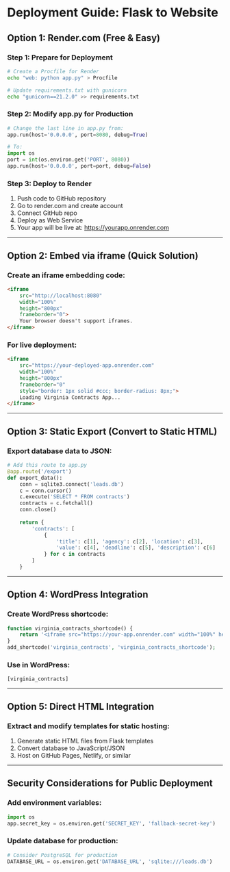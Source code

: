 # Deployment Guide: Flask to Website

## Option 1: Render.com (Free & Easy)

### Step 1: Prepare for Deployment
```bash
# Create a Procfile for Render
echo "web: python app.py" > Procfile

# Update requirements.txt with gunicorn
echo "gunicorn==21.2.0" >> requirements.txt
```

### Step 2: Modify app.py for Production
```python
# Change the last line in app.py from:
app.run(host='0.0.0.0', port=8080, debug=True)

# To:
import os
port = int(os.environ.get('PORT', 8080))
app.run(host='0.0.0.0', port=port, debug=False)
```

### Step 3: Deploy to Render
1. Push code to GitHub repository
2. Go to render.com and create account
3. Connect GitHub repo
4. Deploy as Web Service
5. Your app will be live at: https://yourapp.onrender.com

---

## Option 2: Embed via iframe (Quick Solution)

### Create an iframe embedding code:
```html
<iframe 
    src="http://localhost:8080" 
    width="100%" 
    height="800px" 
    frameborder="0">
    Your browser doesn't support iframes.
</iframe>
```

### For live deployment:
```html
<iframe 
    src="https://your-deployed-app.onrender.com" 
    width="100%" 
    height="800px" 
    frameborder="0"
    style="border: 1px solid #ccc; border-radius: 8px;">
    Loading Virginia Contracts App...
</iframe>
```

---

## Option 3: Static Export (Convert to Static HTML)

### Export database data to JSON:
```python
# Add this route to app.py
@app.route('/export')
def export_data():
    conn = sqlite3.connect('leads.db')
    c = conn.cursor()
    c.execute('SELECT * FROM contracts')
    contracts = c.fetchall()
    conn.close()
    
    return {
        'contracts': [
            {
                'title': c[1], 'agency': c[2], 'location': c[3],
                'value': c[4], 'deadline': c[5], 'description': c[6]
            } for c in contracts
        ]
    }
```

---

## Option 4: WordPress Integration

### Create WordPress shortcode:
```php
function virginia_contracts_shortcode() {
    return '<iframe src="https://your-app.onrender.com" width="100%" height="800px" frameborder="0"></iframe>';
}
add_shortcode('virginia_contracts', 'virginia_contracts_shortcode');
```

### Use in WordPress:
```
[virginia_contracts]
```

---

## Option 5: Direct HTML Integration

### Extract and modify templates for static hosting:
1. Generate static HTML files from Flask templates
2. Convert database to JavaScript/JSON
3. Host on GitHub Pages, Netlify, or similar

---

## Security Considerations for Public Deployment

### Add environment variables:
```python
import os
app.secret_key = os.environ.get('SECRET_KEY', 'fallback-secret-key')
```

### Update database for production:
```python
# Consider PostgreSQL for production
DATABASE_URL = os.environ.get('DATABASE_URL', 'sqlite:///leads.db')
```